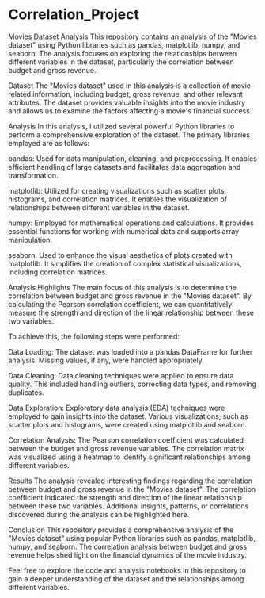 # Correlation_Project
Movies Dataset Analysis
This repository contains an analysis of the "Movies dataset" using Python libraries such as pandas, matplotlib, numpy, and seaborn. The analysis focuses on exploring the relationships between different variables in the dataset, particularly the correlation between budget and gross revenue.

Dataset
The "Movies dataset" used in this analysis is a collection of movie-related information, including budget, gross revenue, and other relevant attributes. The dataset provides valuable insights into the movie industry and allows us to examine the factors affecting a movie's financial success.

Analysis
In this analysis, I utilized several powerful Python libraries to perform a comprehensive exploration of the dataset. The primary libraries employed are as follows:

pandas: Used for data manipulation, cleaning, and preprocessing. It enables efficient handling of large datasets and facilitates data aggregation and transformation.

matplotlib: Utilized for creating visualizations such as scatter plots, histograms, and correlation matrices. It enables the visualization of relationships between different variables in the dataset.

numpy: Employed for mathematical operations and calculations. It provides essential functions for working with numerical data and supports array manipulation.

seaborn: Used to enhance the visual aesthetics of plots created with matplotlib. It simplifies the creation of complex statistical visualizations, including correlation matrices.

Analysis Highlights
The main focus of this analysis is to determine the correlation between budget and gross revenue in the "Movies dataset". By calculating the Pearson correlation coefficient, we can quantitatively measure the strength and direction of the linear relationship between these two variables.

To achieve this, the following steps were performed:

Data Loading: The dataset was loaded into a pandas DataFrame for further analysis. Missing values, if any, were handled appropriately.

Data Cleaning: Data cleaning techniques were applied to ensure data quality. This included handling outliers, correcting data types, and removing duplicates.

Data Exploration: Exploratory data analysis (EDA) techniques were employed to gain insights into the dataset. Various visualizations, such as scatter plots and histograms, were created using matplotlib and seaborn.

Correlation Analysis: The Pearson correlation coefficient was calculated between the budget and gross revenue variables. The correlation matrix was visualized using a heatmap to identify significant relationships among different variables.

Results
The analysis revealed interesting findings regarding the correlation between budget and gross revenue in the "Movies dataset". The correlation coefficient indicated the strength and direction of the linear relationship between these two variables. Additional insights, patterns, or correlations discovered during the analysis can be highlighted here.

Conclusion
This repository provides a comprehensive analysis of the "Movies dataset" using popular Python libraries such as pandas, matplotlib, numpy, and seaborn. The correlation analysis between budget and gross revenue helps shed light on the financial dynamics of the movie industry.

Feel free to explore the code and analysis notebooks in this repository to gain a deeper understanding of the dataset and the relationships among different variables.
